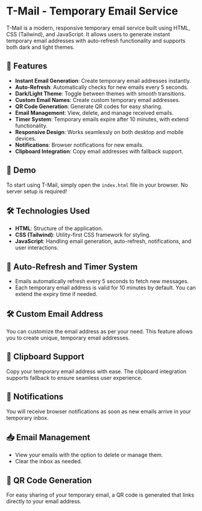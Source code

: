 # T-Mail - Temporary Email Service

T-Mail is a modern, responsive temporary email service built using HTML, CSS (Tailwind), and JavaScript. It allows users to generate instant temporary email addresses with auto-refresh functionality and supports both dark and light themes.

## 🚀 Features

- **Instant Email Generation**: Create temporary email addresses instantly.
- **Auto-Refresh**: Automatically checks for new emails every 5 seconds.
- **Dark/Light Theme**: Toggle between themes with smooth transitions.
- **Custom Email Names**: Create custom temporary email addresses.
- **QR Code Generation**: Generate QR codes for easy sharing.
- **Email Management**: View, delete, and manage received emails.
- **Timer System**: Temporary emails expire after 10 minutes, with extend functionality.
- **Responsive Design**: Works seamlessly on both desktop and mobile devices.
- **Notifications**: Browser notifications for new emails.
- **Clipboard Integration**: Copy email addresses with fallback support.

## 🎯 Demo

To start using T-Mail, simply open the `index.html` file in your browser. No server setup is required!

## 🛠️ Technologies Used

- **HTML**: Structure of the application.
- **CSS (Tailwind)**: Utility-first CSS framework for styling.
- **JavaScript**: Handling email generation, auto-refresh, notifications, and user interactions.

## 🔄 Auto-Refresh and Timer System

- Emails automatically refresh every 5 seconds to fetch new messages.
- Each temporary email address is valid for 10 minutes by default. You can extend the expiry time if needed.

## 🛠️ Custom Email Address

You can customize the email address as per your need. This feature allows you to create unique, temporary email addresses.

## 🔄 Clipboard Support

Copy your temporary email address with ease. The clipboard integration supports fallback to ensure seamless user experience.

## 🔔 Notifications

You will receive browser notifications as soon as new emails arrive in your temporary inbox.

## 📥 Email Management

- View your emails with the option to delete or manage them.
- Clear the inbox as needed.

## 🔗 QR Code Generation

For easy sharing of your temporary email, a QR code is generated that links directly to your email address.
